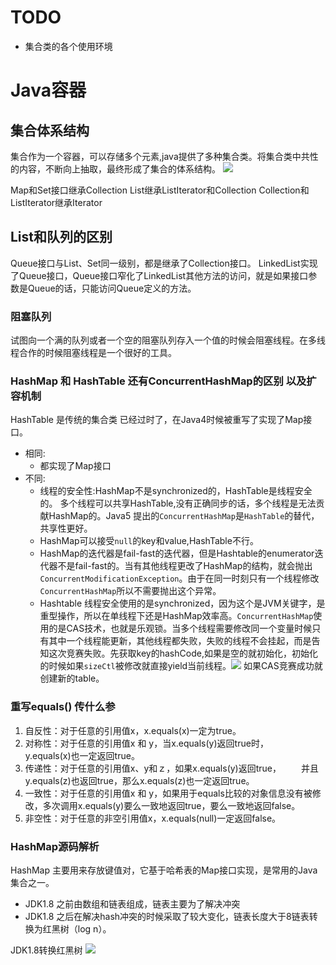 # TODO
* 集合类的各个使用环境

# Java容器
## 集合体系结构

集合作为一个容器，可以存储多个元素,java提供了多种集合类。将集合类中共性的内容，不断向上抽取，最终形成了集合的体系结构。 
 ![](https://img-blog.csdn.net/20150501232236784)
 
 Map和Set接口继承Collection
 List继承ListIterator和Collection
 Collection和ListIterator继承Iterator
 
 ## List和队列的区别
 
 Queue接口与List、Set同一级别，都是继承了Collection接口。
 LinkedList实现了Queue接口，Queue接口窄化了LinkedList其他方法的访问，就是如果接口参数是Queue的话，只能访问Queue定义的方法。
 
 ### 阻塞队列
试图向一个满的队列或者一个空的阻塞队列存入一个值的时候会阻塞线程。在多线程合作的时候阻塞线程是一个很好的工具。

### HashMap 和 HashTable 还有ConcurrentHashMap的区别 以及扩容机制
HashTable 是传统的集合类 已经过时了，在Java4时候被重写了实现了Map接口。

* 相同:
    * 都实现了Map接口
* 不同:
    * 线程的安全性:HashMap不是synchronized的，HashTable是线程安全的。
    多个线程可以共享HashTable,没有正确同步的话，多个线程是无法贡献HashMap的。Java5 提出的`ConcurrentHashMap`是`HashTable`的替代，共享性更好。
    * HashMap可以接受`null`的key和value,HashTable不行。
    * HashMap的迭代器是fail-fast的迭代器，但是Hashtable的enumerator迭代器不是fail-fast的。当有其他线程更改了HashMap的结构，就会抛出`ConcurrentModificationException`。由于在同一时刻只有一个线程修改`ConcurrentHashMap`所以不需要抛出这个异常。
    * Hashtable 线程安全使用的是synchronized，因为这个是JVM关键字，是重型操作，所以在单线程下还是HashMap效率高。`ConcurrentHashMap`使用的是CAS技术，也就是乐观锁。当多个线程需要修改同一个变量时候只有其中一个线程能更新，其他线程都失败，失败的线程不会挂起，而是告知这次竞赛失败。先获取key的hashCode,如果是空的就初始化，初始化的时候如果`sizeCtl`被修改就直接yield当前线程。![](https://img-blog.csdn.net/20160318105849333) 如果CAS竞赛成功就创建新的table。

### 重写equals() 传什么参


1. 自反性：对于任意的引用值x，x.equals(x)一定为true。 
2.  对称性：对于任意的引用值x 和 y，当x.equals(y)返回true时， 　　y.equals(x)也一定返回true。 
3. 传递性：对于任意的引用值x、y和ｚ，如果x.equals(y)返回true， 　　并且y.equals(z)也返回true，那么x.equals(z)也一定返回true。 
4.  一致性：对于任意的引用值x 和 y，如果用于equals比较的对象信息没有被修 　　改，多次调用x.equals(y)要么一致地返回true，要么一致地返回false。 
5.  非空性：对于任意的非空引用值x，x.equals(null)一定返回false。 


### HashMap源码解析
 HashMap 主要用来存放键值对，它基于哈希表的Map接口实现，是常用的Java集合之一。
 * JDK1.8 之前由数组和链表组成，链表主要为了解决冲突
 * JDK1.8 之后在解决hash冲突的时候采取了较大变化，链表长度大于8链表转换为红黑树（log n）。

 JDK1.8转换红黑树
 ![](https://camo.githubusercontent.com/20de7e465cac279842851258ec4d1ec1c4d3d7d1/687474703a2f2f6d792d626c6f672d746f2d7573652e6f73732d636e2d6265696a696e672e616c6979756e63732e636f6d2f31382d382d32322f36373233333736342e6a7067)